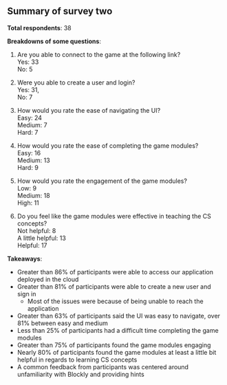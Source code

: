 Summary of survey two
---
**Total respondents**: 38

**Breakdowns of some questions**:

1. Are you able to connect to the game at the following link? <br>
Yes: 33 <br>
No: 5 <br>

2. Were you able to create a user and login? <br>
Yes: 31, <br>
No: 7 <br>

3. How would you rate the ease of navigating the UI? <br>
Easy: 24 <br>
Medium: 7 <br>
Hard: 7 <br>

4. How would you rate the ease of completing the game modules? <br>
Easy: 16 <br>
Medium: 13 <br>
Hard: 9 <br>

5. How would you rate the engagement of the game modules? <br>
Low: 9 <br>
Medium: 18 <br>
High: 11 <br>

6. Do you feel like the game modules were effective in teaching the CS concepts? <br>
Not helpful: 8 <br>
A little helpful: 13 <br>
Helpful: 17 <br>


**Takeaways**:
* Greater than 86% of participants were able to access our application deployed in the cloud
* Greater than 81% of participants were able to create a new user and sign in
  * Most of the issues were because of being unable to reach the application
* Greater than 63% of participants said the UI was easy to navigate, over 81% between easy and medium
* Less than 25% of participants had a difficult time completing the game modules
* Greater than 75% of participants found the game modules engaging
* Nearly 80% of participants found the game modules at least a little bit helpful in regards to learning CS concepts
* A common feedback from participants was centered around unfamiliarity with Blockly and providing hints
